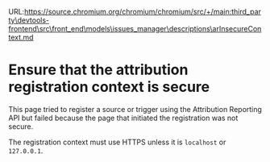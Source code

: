 URL:https://source.chromium.org/chromium/chromium/src/+/main:third_party\devtools-frontend\src\front_end\models\issues_manager\descriptions\arInsecureContext.md
# Ensure that the attribution registration context is secure

This page tried to register a source or trigger using the Attribution Reporting
API but failed because the page that initiated the registration was not secure.

The registration context must use HTTPS unless it is `localhost` or
`127.0.0.1`.
